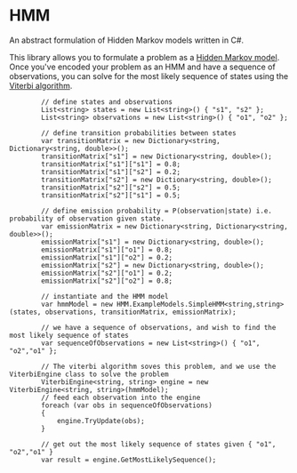 # HMM

An abstract formulation of Hidden Markov models written in C#. 

This library allows you to formulate a problem as a [Hidden Markov model](https://en.wikipedia.org/wiki/Hidden_Markov_model). Once you've encoded your problem as an HMM and have a sequence of observations, you can solve for the most likely sequence of states using the [Viterbi algorithm](https://en.wikipedia.org/wiki/Viterbi_algorithm).

            // define states and observations 
            List<string> states = new List<string>() { "s1", "s2" };
            List<string> observations = new List<string>() { "o1", "o2" };
            
            // define transition probabilities between states 
            var transitionMatrix = new Dictionary<string, Dictionary<string, double>>();
            transitionMatrix["s1"] = new Dictionary<string, double>();
            transitionMatrix["s1"]["s1"] = 0.8;
            transitionMatrix["s1"]["s2"] = 0.2;
            transitionMatrix["s2"] = new Dictionary<string, double>();
            transitionMatrix["s2"]["s2"] = 0.5;
            transitionMatrix["s2"]["s1"] = 0.5;

            // define emission probability = P(observation|state) i.e. probability of observation given state. 
            var emissionMatrix = new Dictionary<string, Dictionary<string, double>>();
            emissionMatrix["s1"] = new Dictionary<string, double>();
            emissionMatrix["s1"]["o1"] = 0.8;
            emissionMatrix["s1"]["o2"] = 0.2;
            emissionMatrix["s2"] = new Dictionary<string, double>();
            emissionMatrix["s2"]["o1"] = 0.2;
            emissionMatrix["s2"]["o2"] = 0.8;

            // instantiate and the HMM model 
            var hmmModel = new HMM.ExampleModels.SimpleHMM<string,string>(states, observations, transitionMatrix, emissionMatrix);

            // we have a sequence of observations, and wish to find the most likely sequence of states 
            var sequenceOfObservations = new List<string>() { "o1", "o2","o1" };

            // The viterbi algorithm soves this problem, and we use the ViterbiEngine class to solve the problem
            ViterbiEngine<string, string> engine = new ViterbiEngine<string, string>(hmmModel);
            // feed each observation into the engine
            foreach (var obs in sequenceOfObservations)
            {
                engine.TryUpdate(obs);
            }
            
            // get out the most likely sequence of states given { "o1", "o2","o1" }
            var result = engine.GetMostLikelySequence();
